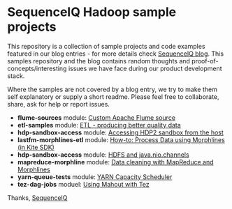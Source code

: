 SequenceIQ Hadoop sample projects
============================

This repository is a collection of sample projects and code examples featured in our blog entries - for more details check  [SequenceIQ blog](http://blog.sequenceiq.com). 
This samples repository and the blog contains random thoughts and proof-of-concepts/interesting issues we have face during our product development stack.

Where the samples are not covered by a blog entry, we try to make them self explanatory or supply a short readme. Please feel free to collaborate, share, ask for help or report issues.


* **flume-sources** module: [Custom Apache Flume source](http://blog.sequenceiq.com/blog/2014/02/22/custom-flume-source/)
* **etl-samples** module: [ETL - producing better quality data](http://blog.sequenceiq.com/blog/2014/02/28/etl-and-data-quality/)
* **hdp-sandbox-access** module: [Accessing HDP2 sandbox from the host](http://blog.sequenceiq.com/blog/2014/03/05/access-hdp2-sandbox/)
* **lastfm-morphlines-etl** module: [How-to: Process Data using Morphlines (in Kite SDK)](http://blog.cloudera.com/blog/2014/04/how-to-process-data-using-morphlines-in-kite-sdk/)
* **hdp-sandbox-access** module: [HDFS and java.nio.channels](http://blog.sequenceiq.com/blog/2014/03/07/read-from-hdfs/)
* **mapreduce-morphline** module: [Data cleaning with MapReduce and Morphlines](http://blog.sequenceiq.com/blog/2014/03/11/data-cleaning-with-mapreduce-and-morphlines/)
* **yarn-queue-tests** module: [YARN Capacity Scheduler](http://blog.sequenceiq.com/blog/2014/03/14/yarn-capacity-scheduler/)
* **tez-dag-jobs** moduel: [Using Mahout with Tez](http://blog.sequenceiq.com/blog/2014/03/31/mahout-on-tez/)


Thanks,
[SequenceIQ](http://sequenceiq.com)

